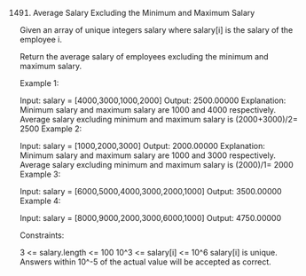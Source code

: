 ﻿1491. Average Salary Excluding the Minimum and Maximum Salary

Given an array of unique integers salary where salary[i] is the salary of the employee i.

Return the average salary of employees excluding the minimum and maximum salary.



Example 1:

Input: salary = [4000,3000,1000,2000]
Output: 2500.00000
Explanation: Minimum salary and maximum salary are 1000 and 4000 respectively.
Average salary excluding minimum and maximum salary is (2000+3000)/2= 2500
Example 2:

Input: salary = [1000,2000,3000]
Output: 2000.00000
Explanation: Minimum salary and maximum salary are 1000 and 3000 respectively.
Average salary excluding minimum and maximum salary is (2000)/1= 2000
Example 3:

Input: salary = [6000,5000,4000,3000,2000,1000]
Output: 3500.00000
Example 4:

Input: salary = [8000,9000,2000,3000,6000,1000]
Output: 4750.00000


Constraints:

3 <= salary.length <= 100
10^3 <= salary[i] <= 10^6
salary[i] is unique.
Answers within 10^-5 of the actual value will be accepted as correct.